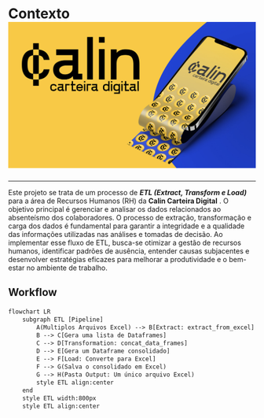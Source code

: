 # **Contexto**![1712749092793](image/index/1712749092793.png)

---



Este projeto se trata de um processo de ***ETL (Extract, Transform e Load)*** para a área de Recursos Humanos (RH) da  **Calin Carteira Digital** . O objetivo principal é gerenciar e analisar os dados relacionados ao absenteísmo dos colaboradores. O processo de extração, transformação e carga dos dados é fundamental para garantir a integridade e a qualidade das informações utilizadas nas análises e tomadas de decisão. Ao implementar esse fluxo de ETL, busca-se otimizar a gestão de recursos humanos, identificar padrões de ausência, entender causas subjacentes e desenvolver estratégias eficazes para melhorar a produtividade e o bem-estar no ambiente de trabalho.

## Workflow

```mermaid
flowchart LR
	subgraph ETL [Pipeline]
		A(Multiplos Arquivos Excel) --> B[Extract: extract_from_excel]
		B --> C[Gera uma lista de Dataframes]
		C --> D[Transformation: concat_data_frames]
		D --> E[Gera um Dataframe consolidado]
		E --> F[Load: Converte para Excel]
		F --> G(Salva o consolidado em Excel)
		G --> H(Pasta Output: Um único arquivo Excel)
        style ETL align:center
	end
    style ETL width:800px
    style ETL align:center
```
